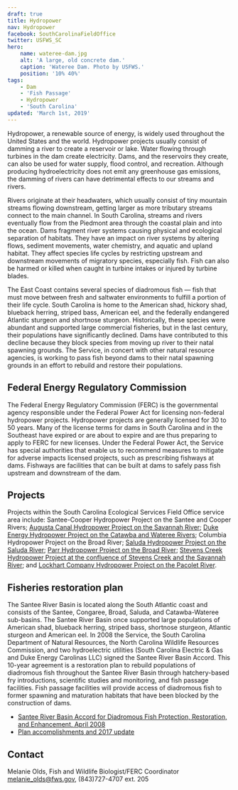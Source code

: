 ```yaml
---
draft: true
title: Hydropower
nav: Hydropower
facebook: SouthCarolinaFieldOffice
twitter: USFWS_SC
hero:
    name: wateree-dam.jpg
    alt: 'A large, old concrete dam.'
    caption: 'Wateree Dam. Photo by USFWS.'
    position: '10% 40%'
tags:
    - Dam
    - 'Fish Passage'
    - Hydropower
    - 'South Carolina'
updated: 'March 1st, 2019'
---
```


Hydropower, a renewable source of energy, is widely used throughout the United States and the world. Hydropower projects usually consist of damming a river to create a reservoir or lake. Water flowing through turbines in the dam create electricity. Dams, and the reservoirs they create, can also be used for water supply, flood control, and recreation. Although producing hydroelectricity does not emit any greenhouse gas emissions, the damming of rivers can have detrimental effects to our streams and rivers.

Rivers originate at their headwaters, which usually consist of tiny mountain streams flowing downstream, getting larger as more tributary streams connect to the main channel. In South Carolina, streams and rivers eventually flow from the Piedmont area through the coastal plain and into the ocean. Dams fragment river systems causing physical and ecological separation of habitats. They have an impact on river systems by altering flows, sediment movements, water chemistry, and aquatic and upland habitat. They affect species life cycles by restricting upstream and downstream movements of migratory species, especially fish. Fish can also be harmed or killed when caught in turbine intakes or injured by turbine blades.

The East Coast contains several species of diadromous fish &mdash; fish that must move between fresh and saltwater environments to fulfill a portion of their life cycle. South Carolina is home to the American shad, hickory shad, blueback herring, striped bass, American eel, and the federally endangered Atlantic sturgeon and shortnose sturgeon. Historically, these species were abundant and supported large commercial fisheries, but in the last century, their populations have significantly declined. Dams have contributed to this decline because they block species from moving up river to their natal spawning grounds. The Service, in concert with other natural resource agencies, is working to pass fish beyond dams to their natal spawning grounds in an effort to rebuild and restore their populations.

## Federal Energy Regulatory Commission

The Federal Energy Regulatory Commission (FERC) is the governmental agency responsible under the Federal Power Act for licensing non-federal hydropower projects. Hydropower projects are generally licensed for 30 to 50 years. Many of the license terms for dams in South Carolina and in the Southeast have expired or are about to expire and are thus preparing to apply to FERC for new licenses. Under the Federal Power Act, the Service has special authorities that enable us to recommend measures to mitigate for adverse impacts licensed projects, such as prescribing fishways at dams. Fishways are facilities that can be built at dams to safely pass fish upstream and downstream of the dam.

## Projects

Projects within the South Carolina Ecological Services Field Office service area include: Santee-Cooper Hydropower Project on the Santee and Cooper Rivers; [Augusta Canal Hydropower Project on the Savannah River](https://augustacanal.com/about-overview.php); [Duke Energy Hydropower Project on the Catawba and Wateree Rivers](https://www.duke-energy.com/community/lakes/hydroelectric-relicensing/catawba); Columbia Hydropower Project on the Broad River; [Saluda Hydropower Project on the Saluda River](https://www.saludahydrorelicense.com/); [Parr Hydropower Project on the Broad River](http://www.parrfairfieldrelicense.com/projectdetails.html); [Stevens Creek Hydropower Project at the confluence of Stevens Creek and the Savannah River](http://stevenscreekrelicense.com/); and [Lockhart Company Hydropower Project on the Pacolet River](http://www.lockhartpower.com/renewable-energy-resources.php).

## Fisheries restoration plan

The Santee River Basin is located along the South Atlantic coast and consists of the Santee, Congaree, Broad, Saluda, and Catawba-Wateree sub-basins. The Santee River Basin once supported large populations of American shad, blueback herring, striped bass, shortnose sturgeon, Atlantic sturgeon and American eel. In 2008 the Service, the South Carolina Department of Natural Resources, the North Carolina Wildlife Resources Commission, and two hydroelectric utilities (South Carolina Electric & Gas and Duke Energy Carolinas LLC) signed the Santee River Basin Accord. This 10-year agreement is a restoration plan to rebuild populations of diadromous fish throughout the Santee River Basin through hatchery-based fry introductions, scientific studies and monitoring, and fish passage facilities. Fish passage facilities will provide access of diadromous fish to former spawning and maturation habitats that have been blocked by the construction of dams.

- [Santee River Basin Accord for Diadromous Fish Protection, Restoration, and Enhancement, April 2008](https://docs.google.com/document/d/1v6NqqOkK76s6BiEjgcazu0gNxwUjhAe09AfRHMLy7_8/edit)
- [Plan accomplishments and 2017 update](http://dnr.sc.gov/fish/diadromous)

## Contact

Melanie Olds, Fish and Wildlife Biologist/FERC Coordinator  
[melanie_olds@fws.gov](mailto:melanie_olds@fws.gov), (843)727-4707 ext. 205
